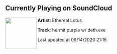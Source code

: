 ## Currently Playing on SoundCloud

[<img align="left" width="100" src="https://i1.sndcdn.com/artworks-000571543862-odqndi-t50x50.jpg">](https://soundcloud.com/ether-lotus/hermit-purple-w-dethexe)

**Artist**: Ethereal Lotus 

**Track**: hermit purple w/ deth.exe

Last updated at 09/14/2020 21:16
